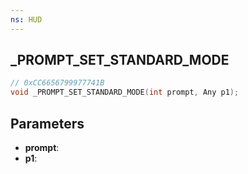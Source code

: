 ```yaml
---
ns: HUD
---
```

## _PROMPT_SET_STANDARD_MODE

```c
// 0xCC6656799977741B
void _PROMPT_SET_STANDARD_MODE(int prompt, Any p1);
```

## Parameters
* **prompt**:
* **p1**:
